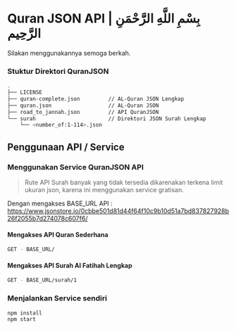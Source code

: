 # Quran JSON API | بِسْمِ اللَّهِ الرَّحْمَنِ الرَّحِيم

Silakan menggunakannya semoga berkah.

### Stuktur Direktori QuranJSON

```sh
.
├── LICENSE
├── quran-complete.json         // AL-Quran JSON Lengkap
├── quran.json                  // AL-Quran JSON
├── road_to_jannah.json         // API QuranJSON
└── surah                       // Direktori JSON Surah Lengkap
    └── <number_of:1-114>.json
```

## Penggunaan API / Service

### Menggunakan Service QuranJSON API

> Rute API Surah banyak yang tidak tersedia dikarenakan terkena limit ukuran json, karena ini menggunakan service gratisan.

Dengan mengakses BASE_URL API : https://www.jsonstore.io/0cbbe501d81d44f64f10c9b10d51a7bd837827928b26f2055b7d274078c607f6/

#### Mengakses API Quran Sederhana

```sh
GET - BASE_URL/ 
```
#### Mengakses API Surah Al Fatihah Lengkap

```sh
GET - BASE_URL/surah/1 
```

### Menjalankan Service sendiri

```sh
npm install
npm start
```
